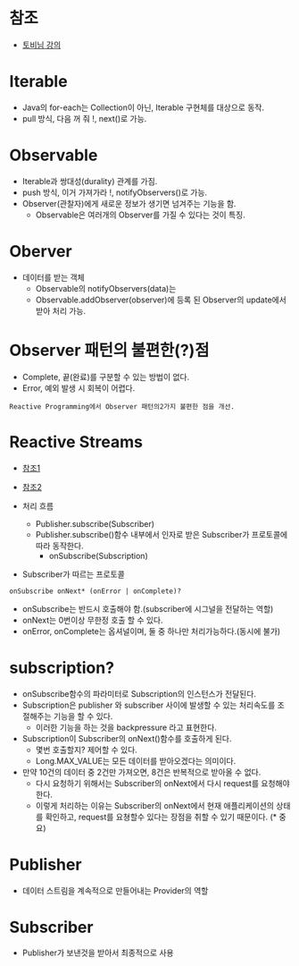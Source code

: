 # 참조
- [토비님 강의](https://www.youtube.com/watch?v=8fenTR3KOJo&list=PLOLeoJ50I1kkqC4FuEztT__3xKSfR2fpw&ab_channel=TobyLee)

# Iterable
- Java의 for-each는 Collection이 아닌, Iterable 구현체를 대상으로 동작.
- pull 방식, 다음 꺼 줘 !, next()로 가능.

# Observable
- Iterable과 쌍대성(durality) 관계를 가짐.
- push 방식, 이거 가져가라 !, notifyObservers()로 가능.
- Observer(관찰자)에게 새로운 정보가 생기면 넘겨주는 기능을 함.
  - Observable은 여러개의 Observer를 가질 수 있다는 것이 특징.

# Oberver
- 데이터를 받는 객체
  - Observable의 notifyObservers(data)는
  - Observable.addObserver(observer)에 등록 된 Observer의 update에서 받아 처리 가능.

# Observer 패턴의 불편한(?)점
- Complete, 끝(완료)를 구분할 수 있는 방법이 없다.
- Error, 예외 발생 시 회복이 어렵다.

```
Reactive Programming에서 Observer 패턴의2가지 불편한 점을 개선.
```

# Reactive Streams
- [참조1](https://www.reactive-streams.org/)
- [참조2](https://github.com/reactive-streams/reactive-streams-jvm/blob/v1.0.3/README.md#specification)

- 처리 흐름
  - Publisher.subscribe(Subscriber)
  - Publisher.subscribe()함수 내부에서 인자로 받은 Subscriber가 프로토콜에 따라 동작한다.
    - onSubscribe(Subscription)

- Subscriber가 따르는 프로토콜
```
onSubscribe onNext* (onError | onComplete)?
```
  - onSubscribe는 반드시 호출해야 함.(subscriber에 시그널을 전달하는 역할)
  - onNext는 0번이상 무한정 호출 할 수 있다.
  - onError, onComplete는 옵셔널이며, 둘 중 하나만 처리가능하다.(동시에 불가)

# subscription?

- onSubscribe함수의 파라미터로 Subscription의 인스턴스가 전달된다.
- Subscription은 publisher 와 subscriber 사이에 발생할 수 있는 처리속도를 조절해주는 기능을 할 수 있다.
  - 이러한 기능을 하는 것을 backpressure 라고 표현한다.
- Subscription이 Subscriber의 onNext()함수를 호출하게 된다.
  - 몇번 호출할지? 제어할 수 있다.
  - Long.MAX_VALUE는 모든 데이터를 받아오겠다는 의미이다.
- 만약 10건의 데이터 중 2건만 가져오면, 8건은 반복적으로 받아올 수 없다.
  - 다시 요청하기 위해서는 Subscriber의 onNext에서 다시 request를 요청해야 한다.
  - 이렇게 처리하는 이유는 Subscriber의 onNext에서 현재 애플리케이션의 상태를 확인하고, request를 요쳥할수 있다는 장점을 취할 수 있기 때문이다. (* 중요)

# Publisher
- 데이터 스트림을 계속적으로 만들어내는 Provider의 역할

# Subscriber
- Publisher가 보낸것을 받아서 최종적으로 사용

